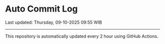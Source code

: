 # Auto Commit Log

Last updated: Thursday, 09-10-2025 09:55 WIB

---

This repository is automatically updated every 2 hour using GitHub Actions.
